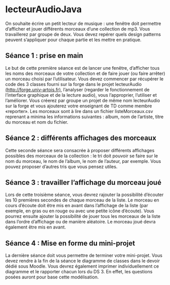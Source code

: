# lecteurAudioJava

On souhaite écrire un petit lecteur de musique : une fenêtre doit permettre d’afficher et jouer différents morceaux d’une collection de mp3. Vous travaillerez par groupe de deux. Vous devez repérer quels design patterns peuvent s’appliquer pour chaque partie et les mettre en pratique.

## Séance 1 : prise en main

Le but de cette première séance est de lancer une fenêtre, d’afficher tous les noms des morceaux de votre collection et de faire jouer (ou faire arrêter) un morceau choisi par l’utilisateur. Vous devez commencer par récupérer le code des 3 classes fourni sur la forge dans le projet lecteurAudio [(http://forge.univ-artois.fr)](http://forge.univ-artois.fr), l’analyser (regarder le fonctionnement de l’interface graphique et de la lecture audio), vous l’approprier, l’utiliser et l’améliorer. Vous créerez par groupe un projet de même nom lecteurAudio sur la forge et vous ajouterez votre enseignant de TD comme membre «reporter». Les morceaux sont à lire dans un fichier listeMorceaux.csv reprenant a minima les informations suivantes : album, nom de l’artiste, titre du morceau et nom du fichier.

## Séance 2 : différents affichages des morceaux

Cette seconde séance sera consacrée à proposer différents affichages possibles des morceaux de la collection : le tri doit pouvoir se faire sur le nom du morceau, le nom de l’album, le nom de l’auteur, par exemple. Vous pouvez proposer d’autres tris que vous pensez utiles.

## Séance 3 : travailler l’affichage du morceau joué

Lors de cette troisième séance, vous devrez rajouter la possibilité d’écouter les 10 premières secondes de chaque morceau de la liste. Le morceau en cours d’écoute doit être mis en avant dans l’affichage de la liste (par exemple, en gras ou en rouge ou avec une petite icône d’écoute). Vous pourrez ensuite ajouter la possibilité de jouer tous les morceaux de la liste dans l’ordre d’affichage ou de manière aléatoire. Le morceau joué devra également être mis en avant.

## Séance 4 : Mise en forme du mini-projet

La dernière séance doit vous permettre de terminer votre mini-projet. Vous devez rendre à la fin de la séance le diagramme de classes dans le devoir dédié sous Moodle. Vous devrez également imprimer individuellement ce diagramme et le rapporter chacun lors du DS 3. En effet, les questions posées auront pour base cette modélisation.